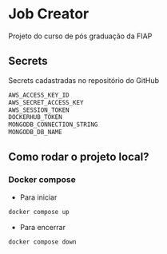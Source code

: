 # Job Creator
Projeto do curso de pós graduação da FIAP

## Secrets
Secrets cadastradas no repositório do GitHub

```bash
AWS_ACCESS_KEY_ID
AWS_SECRET_ACCESS_KEY
AWS_SESSION_TOKEN
DOCKERHUB_TOKEN
MONGODB_CONNECTION_STRING
MONGODB_DB_NAME
```

## Como rodar o projeto local?
### Docker compose
- Para iniciar
```bash
docker compose up
```
- Para encerrar
```bash
docker compose down
```
